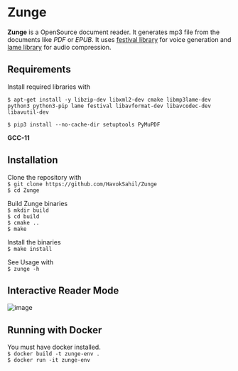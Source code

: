 # Zunge
**Zunge** is a OpenSource document reader. It generates mp3 file from the documents like *PDF* or *EPUB*. It uses [festival library](https://github.com/festvox/festival) for voice generation and [lame library](https://lame.sourceforge.io/)  for audio compression.

## Requirements
Install required libraries with 

`$ apt-get install -y libzip-dev libxml2-dev cmake libmp3lame-dev python3 python3-pip lame festival libavformat-dev libavcodec-dev libavutil-dev` 

`$ pip3 install --no-cache-dir setuptools PyMuPDF` 

**GCC-11**

## Installation
Clone the repository with \
`$ git clone https://github.com/HavokSahil/Zunge` \
`$ cd Zunge`


Build Zunge binaries \
`$ mkdir build` \
`$ cd build` \
`$ cmake ..` \
`$ make` 

Install the binaries \
`$ make install` 

See Usage with \
`$ zunge -h`

## Interactive Reader Mode
![image](https://github.com/HavokSahil/Zunge/assets/87008169/e81237f7-c34f-4f2a-a3c1-9eae62be4879)

## Running with Docker
You must have docker installed.\
`$ docker build -t zunge-env .` \
`$ docker run -it zunge-env`
